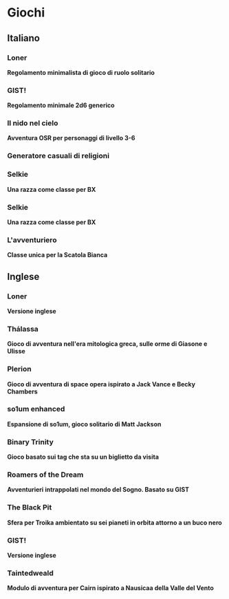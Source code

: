 # Giochi

## Italiano

<div class="card">
  <h3>Loner</h3>
  <p><b>Regolamento minimalista di gioco di ruolo solitario</b></p>
  <a href="https://loner.zeruhur.space/#/it/loner-ita/"><span class="card-link-spanner"></span></a>
</div>

<div class="card">
  <h3>GIST!</h3>
  <p><b>Regolamento minimale 2d6 generico</b></p>
  <a href="https://gist.zeruhur.space/"><span class="card-link-spanner"></span></a>
</div>

<div class="card">
  <h3>Il nido nel cielo</h3>
  <p><b>Avventura OSR per personaggi di livello 3-6</b></p>
  <a href="https://zeruhur.itch.io/il-nido-nel-cielo/"><span class="card-link-spanner"></span></a>
</div>

<div class="card">
  <h3>Generatore casuali di religioni</h3>
  <p><b></b></p>
  <a href="https://syrinx.zeruhur.space/materiali/2021/03/26/generatore-religioni/"><span class="card-link-spanner"></span></a>
</div>

<div class="card">
  <h3>Selkie</h3>
  <p><b>Una razza come classe per BX</b></p>
  <a href="https://syrinx.zeruhur.space/materiali/2021/02/03/selkie/"><span class="card-link-spanner"></span></a>
</div>

<div class="card">
  <h3>Selkie</h3>
  <p><b>Una razza come classe per BX</b></p>
  <a href="https://syrinx.zeruhur.space/materiali/2021/02/03/selkie/"><span class="card-link-spanner"></span></a>
</div>

<div class="card">
  <h3>L'avventuriero</h3>
  <p><b>Classe unica per la Scatola Bianca</b></p>
  <a href="https://syrinx.zeruhur.space/regolamenti/2021/05/20/avventuriero//"><span class="card-link-spanner"></span></a>
</div>

## Inglese

<div class="card">
  <h3>Loner</h3>
  <p><b>Versione inglese</b></p>
  <a href="https://loner.zeruhur.space/#/en/loner-en/"><span class="card-link-spanner"></span></a>
</div>

<div class="card">
  <h3>Thálassa</h3>
  <p><b>Gioco di avventura nell'era mitologica greca, sulle orme di Giasone e Ulisse</b></p>
  <a href="https://thalassa.zeruhur.space/"><span class="card-link-spanner"></span></a>
</div>

<div class="card">
  <h3>Plerion</h3>
  <p><b>Gioco di avventura di space opera ispirato a Jack Vance e Becky Chambers</b></p>
  <a href="https://plerion.zeruhur.space/"><span class="card-link-spanner"></span></a>
</div>

<div class="card">
  <h3>so1um enhanced</h3>
  <p><b>Espansione di so1um, gioco solitario di Matt Jackson</b></p>
  <a href="https://so1umenhanced.zeruhur.space/"><span class="card-link-spanner"></span></a>
</div>

<div class="card">
  <h3>Binary Trinity</h3>
  <p><b>Gioco basato sui tag che sta su un biglietto da visita</b></p>
  <a href="https://zeruhur.space/binarytrinity/"><span class="card-link-spanner"></span></a>
</div>

<div class="card">
  <h3>Roamers of the Dream</h3>
  <p><b>Avventurieri intrappolati nel mondo del Sogno. Basato su GIST</b></p>
  <a href="https://zeruhur.itch.io/roamers-of-the-dream/"><span class="card-link-spanner"></span></a>
</div>

<div class="card">
  <h3>The Black Pit</h3>
  <p><b>Sfera per Troika ambientato su sei pianeti in orbita attorno a un buco nero</b></p>
  <a href="https://zeruhur.itch.io/the-black-pit/"><span class="card-link-spanner"></span></a>
</div>

<div class="card">
  <h3>GIST!</h3>
  <p><b>Versione inglese</b></p>
  <a href="https://gist.zeruhur.space/"><span class="card-link-spanner"></span></a>
</div>

<div class="card">
  <h3>Taintedweald</h3>
  <p><b>Modulo di avventura per Cairn ispirato a Nausicaa della Valle del Vento</b></p>
  <a href="https://zeruhur.itch.io/taintedweald/"><span class="card-link-spanner"></span></a>
</div>